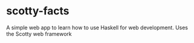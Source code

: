 # scotty-facts
A simple web app to learn how to use Haskell for web development. Uses the Scotty web framework
